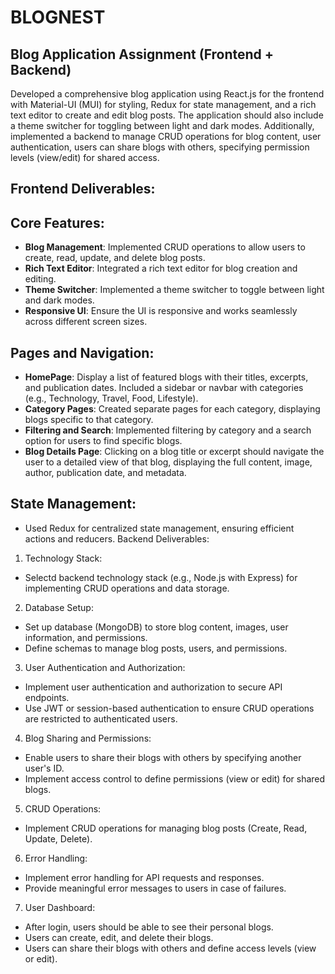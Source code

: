 # BLOGNEST


## Blog Application Assignment (Frontend + Backend)


Developed a comprehensive blog application using React.js for the frontend with
Material-UI (MUI) for styling, Redux for state management, and a rich text editor to create and
edit blog posts. The application should also include a theme switcher for toggling between light
and dark modes. Additionally, implemented a backend to manage CRUD operations for blog
content, user authentication, users can share blogs with others, specifying permission levels
(view/edit) for shared access.

## Frontend Deliverables:

## Core Features:
- **Blog Management**: Implemented CRUD operations to allow users to create, read,
update, and delete blog posts.
- **Rich Text Editor**: Integrated a rich text editor for blog creation and editing.
- **Theme Switcher**: Implemented a theme switcher to toggle between light and dark
modes.
- **Responsive UI**: Ensure the UI is responsive and works seamlessly across
different screen sizes.
## Pages and Navigation:
- **HomePage**: Display a list of featured blogs with their titles, excerpts, and
publication dates. Included a sidebar or navbar with categories (e.g., Technology,
Travel, Food, Lifestyle).
- **Category Pages**: Created separate pages for each category, displaying blogs
specific to that category.
- **Filtering and Search**: Implemented filtering by category and a search option for
users to find specific blogs.
- **Blog Details Page**: Clicking on a blog title or excerpt should navigate the user to
a detailed view of that blog, displaying the full content, image, author, publication
date, and metadata.
## State Management:
- Used Redux for centralized state management, ensuring efficient actions and
reducers.
Backend Deliverables:
1. Technology Stack:
- Selectd  backend technology stack (e.g., Node.js with Express) for implementing CRUD operations and data storage.
2. Database Setup:
- Set up database (MongoDB) to store blog content,
images, user information, and permissions.
- Define schemas to manage blog posts, users, and permissions.
3. User Authentication and Authorization:
- Implement user authentication and authorization to secure API endpoints.
- Use JWT or session-based authentication to ensure CRUD operations are
restricted to authenticated users.
4. Blog Sharing and Permissions:
- Enable users to share their blogs with others by specifying another user's ID.
- Implement access control to define permissions (view or edit) for shared blogs.
5. CRUD Operations:
- Implement CRUD operations for managing blog posts (Create, Read, Update,
Delete).
6. Error Handling:
- Implement error handling for API requests and responses.
- Provide meaningful error messages to users in case of failures.
7. User Dashboard:
- After login, users should be able to see their personal blogs.
- Users can create, edit, and delete their blogs.
- Users can share their blogs with others and define access levels (view or edit).
